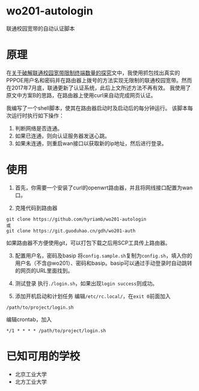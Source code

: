 # wo201-autologin
联通校园宽带的自动认证脚本

# 原理
在[关于破解联通校园宽带限制终端数量的探究](https://blog.nyan.im/posts/1796.html)文中，我使用抓包找出真实的PPPOE用户名和密码并在路由器上拨号的方法实现无限制的联通校园宽带。然而在2017年7月底，联通更新了认证系统，此后上文所述方法不再有效。
我使用了原文中方案B的思路，在路由器上使用curl来自动完成网页认证。

我编写了一个shell脚本，使其在路由器启动时及启动后的每分钟运行。
该脚本每次运行时执行如下操作：
1. 判断网络是否连通。
2. 如果已连通，则向认证服务器发送心跳。
3. 如果未连通，则重启wan接口以获取新的ip地址，然后进行登录。

# 使用
1. 首先，你需要一个安装了curl的openwrt路由器，并且将网线接口配置为wan口。

2. 克隆代码到路由器
```
git clone https://github.com/hyriamb/wo201-autologin
或
git clone https://git.guoduhao.cn/gdh/wo201-auth
```
如果路由器不方便使用git，可以打包下载之后用SCP工具传上路由器。

3. 配置用户名，密码及basip
将`config.sample.sh`复制为`config.sh`，填入你的用户名（不含@wo201）、密码和basip。basip可以通过手动登录时自动跳转的网页的URL里面找到。

4. 测试登录
执行`./login.sh`，如果出现`login success`则成功。

5. 添加开机启动和计划任务
编辑`/etc/rc.local/`，在`exit 0`前面加入
```
/path/to/project/login.sh
```

编辑crontab，加入
```
*/1 * * * * /path/to/project/login.sh
```

# 已知可用的学校
- 北京工业大学
- 北方工业大学
